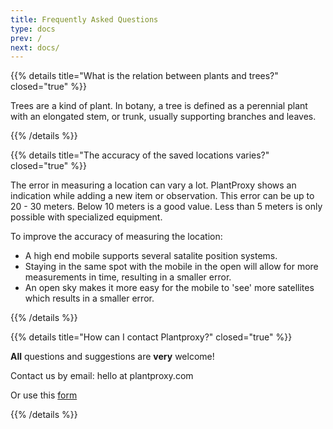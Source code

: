 ```yaml
---
title: Frequently Asked Questions
type: docs
prev: /
next: docs/
---
```


{{% details title="What is the relation between plants and trees?" closed="true" %}}

Trees are a kind of plant. In botany, a tree is defined as a perennial plant with an elongated stem, or trunk, usually supporting branches and leaves.

{{% /details %}}

{{% details title="The accuracy of the saved locations varies?" closed="true" %}}

The error in measuring a location can vary a lot. PlantProxy shows an indication while adding a new item or observation. This error can be up to 20 - 30 meters. Below 10 meters is a good value. Less than 5 meters is only possible with specialized equipment.

To improve the accuracy of measuring the location:
- A high end mobile supports several satalite position systems.
- Staying in the same spot with the mobile in the open will allow for more measurements in time, resulting in a smaller error.
- An open sky makes it more easy for the mobile to 'see' more satellites which results in a smaller error.

{{% /details %}}

{{% details title="How can I contact Plantproxy?" closed="true" %}}

**All** questions and suggestions are **very** welcome!

Contact us by email: hello at plantproxy.com

Or use this [form](https://tally.so/r/waBrGB "plantproxy contact form") 

{{% /details %}}
